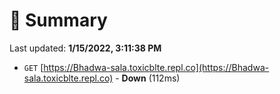 # 📖 Summary
Last updated: **1/15/2022, 3:11:38 PM**

- `GET` [https://Bhadwa-sala.toxicblte.repl.co](https://Bhadwa-sala.toxicblte.repl.co) - **Down** (112ms)
